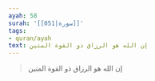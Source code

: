 ```yaml
---
ayah: 58
surah: '[[051|سورة]]'
tags:
- quran/ayah
text: إن الله هو الرزاق ذو القوة المتين
---
```

> إن الله هو الرزاق ذو القوة المتين
